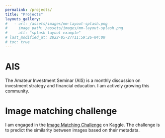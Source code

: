 ```yaml
---
permalink: /projects/
title: "Projects"
layouts_gallery:
#   - url: /assets/images/mm-layout-splash.png
#     image_path: /assets/images/mm-layout-splash.png
#     alt: "splash layout example"
# last_modified_at: 2022-05-27T11:59:26-04:00
# toc: true
---
```


# AIS

The Amateur Investment Seminar (AIS) is a monthly discussion on investment strategy and financial education. I am actively growing this community.

# Image matching challenge

I am engaged in the [Image Matching Challenge](https://www.kaggle.com/c/imet-2022) on Kaggle. The challenge is to predict the similarity between images based on their metadata.